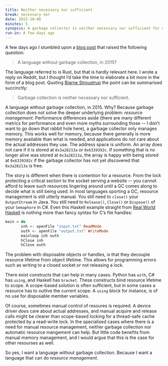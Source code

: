 ```yaml
---
title: Neither necessary nor sufficient
break: necessary nor
date: 2015-10-06
minutes: 5
synopsis: A garbage collector is neither necessary nor sufficient for quality software because it does not solve the problem of resource management.
run-in: A few days ago
---
```


A few days ago I stumbled upon a [blog post][when-rust-makes-sense]
that raised the following question:

> A language without garbage collection, in 2015?

The language referred to is Rust,
but that is hardly relevant here.
I wrote a reply on Reddit,
but I thought I’d take the time to elaborate a bit more
in the form of a blog post.
Quoting [Bjarne Stroustrup][bjarne-quote]
the point can be summarised succinctly:

> Garbage collection is neither necessary nor sufficient.

[when-rust-makes-sense]: https://m50d.github.io/2015/09/28/when-rust-makes-sense.html
[bjarne-quote]:          https://isocpp.org/blog/2015/09/bjarne-stroustrup-announces-cpp-core-guidelines

A language without garbage collection, in 2015.
Why?
Because garbage collection does not solve the deeper underlying problem:
_resource management_.
Performance differences aside
(there are many different metrics for performance
and even more myths surrounding those
-- I don’t want to go down that rabbit hole here),
a garbage collector only manages memory.
This works well for memory,
because there generally is more memory available than what is needed,
and applications do not care about the actual addresses they use.
The address space is uniform.
An array does not care if it is stored at `0x3a28213a` or `0x6339392c`.
If something that is no longer alive was stored at `0x3a28213a`,
the array is happy with being stored at `0x6339392c`
if the garbage collector has not yet discovered that `0x3a28213a` is free.

The story is different when there is contention for a resource.
From the lock protecting a critical section to the socket serving a website
-- you cannot afford to leave such resources lingering around
until a GC comes along to decide what is still being used.
In most languages sporting a GC,
resource management is still utterly manual.
You still need to `close()` your `OutputStream` in Java.
You still need to `Release()`, `Close()` or `Dispose()` of your `Semaphore` in C#.
Even this Haskell example straight from [Real World Haskell][real-world-haskell]
is nothing more than fancy syntax for C’s file handles:

```haskell
main = do
       inh <- openFile "input.txt" ReadMode
       outh <- openFile "output.txt" WriteMode
       mainloop inh outh
       hClose inh
       hClose outh
```

The problem with disposable objects or handles,
is that they decouple resource lifetime from object lifetime.
This allows for programming errors such as writing to a closed socket
or not releasing a lock.

There exist constructs that can help in many cases.
Python has `with`, C# has `using`, and Haskell has `bracket`.
These constructs bind resource lifetime to scope.
A scope-based solution is often sufficient,
but in some cases a resource has to outlive the current scope.
A `using` block for instance,
is of no use for disposable member variables.

[real-world-haskell]: http://book.realworldhaskell.org/read/io.html#io.files

Of course, sometimes manual control of resoures is required.
A device driver _does_ care about actual addresses,
and manual acquire and release calls might be clearer than scope-based locking
for a thread-safe cache protected by a read-write lock.
In the specialised cases where there is a need for manual resource management,
neither garbage collection nor automatic resource mangement can help.
But little code benefits from manual memory management,
and I would argue that this is the case for other resourses as well.

So yes, I want a language without garbage collection.
Because I want a language that can do _resource management_.

